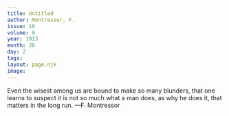 ```yaml
---
title: Untitled
author: Montressor, F.
issue: 10
volume: 9
year: 1913
month: 26
day: 2
tags:
layout: page.njk
image:
---
```

Even the wisest among us are bound to make so many blunders, that one learns to suspect it is not so much what a man does, as why he does it, that matters in the long run. —F. Montressor 

